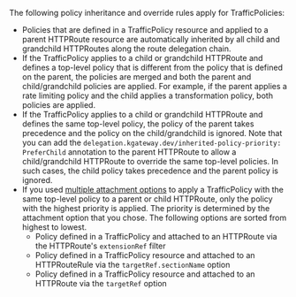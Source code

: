 The following policy inheritance and override rules apply for TrafficPolicies: 
* Policies that are defined in a TrafficPolicy resource and applied to a parent HTTPRoute resource are automatically inherited by all child and grandchild HTTPRoutes along the route delegation chain. 
* If the TrafficPolicy applies to a child or grandchild HTTPRoute and defines a top-level policy that is different from the policy that is defined on the parent, the policies are merged and both the parent and child/grandchild policies are applied. For example, if the parent applies a rate limiting policy and the child applies a transformation policy, both policies are applied.
* If the TrafficPolicy applies to a child or grandchild HTTPRoute and defines the same top-level policy, the policy of the parent takes precedence and the policy on the child/grandchild is ignored. Note that you can add the `delegation.kgateway.dev/inherited-policy-priority: PreferChild` annotation to the parent HTTPRoute to allow a child/grandchild HTTPRoute to override the same top-level policies. In such cases, the child policy takes precedence and the parent policy is ignored.
* If you used [multiple attachment options](/docs/about/policies/trafficpolicy/) to apply a TrafficPolicy with the same top-level policy to a parent or child HTTPRoute, only the policy with the highest priority is applied. The priority is determined by the attachment option that you chose. The following options are sorted from highest to lowest. 
  * Policy defined in a TrafficPolicy and attached to an HTTPRoute via the HTTPRoute's `extensionRef` filter
  * Policy defined in a TrafficPolicy resource and attached to an HTTPRouteRule via the `targetRef.sectionName` option
  * Policy defined in a TrafficPolicy resource and attached to an HTTPRoute via the `targetRef` option